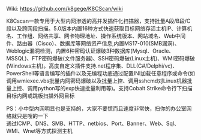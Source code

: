Wiki: https://github.com/k8gege/K8CScan/wiki<br>

K8Cscan一款专用于大型内网渗透的高并发插件化扫描器，支持批量A段/B段/C段以及跨网段扫描。5.0版本内置16种方式快速获取目标网络存活主机IP、计算机名、工作组、网络共享、网卡物理地址、操作系统版本、网站域名、Web中间件、路由器（Cisco）、数据库等网络资产信息,内置MS17-010(SMB漏洞)、Weblogic漏洞检测，内置6种密码认证爆破3种数据库(Mysql、Oracle、MSSQL)、FTP密码爆破(文件服务器)、SSH密码爆破(Linux主机)、WMI密码爆破(Windows主机)。高度自定义插件支持.net程序集、DLL(C#/Delphi/vc)、PowerShell等语言编写的插件以及无编程功底通过配置INI加载任意程序或命令(如调用wmiexec.vbs批量内网密码爆破以及批量上控、调用sshcmd对Linux机器批量上控、调用python写的exp快速批量利用等)。支持Cobalt Strike命令行下扫描目标内网或跳板扫描外网目标

PS：小中型内网明显也是支持的，大家不要慌而且速度非常快，扫你的办公室网络就只是嗖的一下<br>
通过ICMP、DNS、SMB、HTTP、netbios、Port、Banner、Web、Sql、WMI、Wnet等方式探测主机
